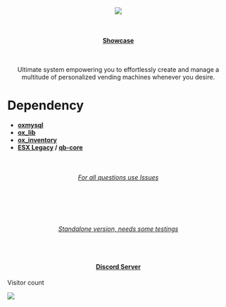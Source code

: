 <div align='center'><img src='https://i.imgur.com/ohvQthn.png'/></div>

<br><div><h4 align='center'><a href='https://youtu.be/3cohoM3Sh-U'>Showcase</a></h4></div><br>

<p style="text-align: center;">Ultimate system empowering you to effortlessly create and manage a multitude of personalized vending machines whenever you desire.</p>

# Dependency

- **[oxmysql](https://github.com/overextended/oxmysql)**
- **[ox_lib](https://github.com/overextended/ox_lib)**
- **[ox_inventory](https://github.com/overextended/ox_inventory)**
- **[ESX Legacy](https://github.com/esx-framework/esx-legacy) / [qb-core](https://github.com/qbcore-framework/qb-core)**

<br><div><h6 align='center'><a href='https://github.com/uniqscripts/uniq_vendingmachine/issues'>For all questions use Issues</a></h6></div><br>

<br><div><h6 align='center'><a href='https://github.com/katotekii/uniq_vending_standalone'>Standalone version, needs some testings</a></h6></div><br>

<div><h4 align='center'><a href='https://discord.gg/uniq-team'>Discord Server</a></h4></div>



<p>Visitor count</p>
  <img src="https://profile-counter.glitch.me/uniq_vendingmachine/count.svg" />